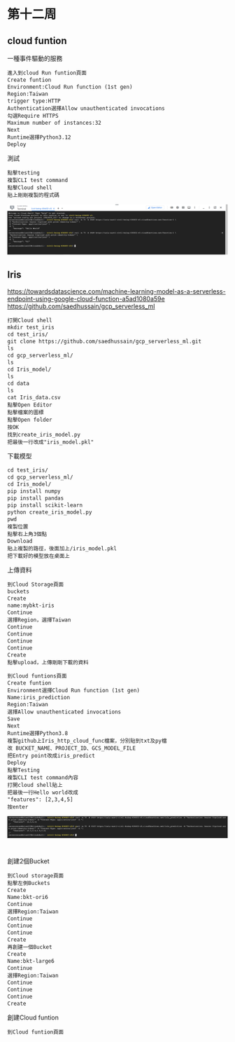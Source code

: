 # 第十二周
## cloud funtion
一種事件驅動的服務
````
進入到cloud Run funtion頁面
Create funtion
Environment:Cloud Run function (1st gen)
Region:Taiwan
trigger type:HTTP
Authentication選擇Allow unauthenticated invocations
勾選Require HTTPS
Maximum number of instances:32
Next
Runtime選擇Python3.12
Deploy
````
測試
````
點擊testing
複製CLI test command
點擊Cloud shell
貼上剛剛複製的程式碼
````
<img src="../pic/1203.png">

## Iris
https://towardsdatascience.com/machine-learning-model-as-a-serverless-endpoint-using-google-cloud-function-a5ad1080a59e<br>
https://github.com/saedhussain/gcp_serverless_ml
````
打開Cloud shell
mkdir test_iris
cd test_iris/
git clone https://github.com/saedhussain/gcp_serverless_ml.git
ls
cd gcp_serverless_ml/
ls
cd Iris_model/
ls
cd data
ls
cat Iris_data.csv
點擊Open Editor
點擊檔案的圖標
點擊Open folder
按OK
找到create_iris_model.py
把最後一行改成"iris_model.pkl"
````
下載模型
````
cd test_iris/
cd gcp_serverless_ml/
cd Iris_model/
pip install numpy
pip install pandas
pip install scikit-learn
python create_iris_model.py
pwd
複製位置
點擊右上角3個點
Download
貼上複製的路徑，後面加上/iris_model.pkl
把下載好的模型放在桌面上
````
上傳資料
````
到Cloud Storage頁面
buckets
Create
name:mybkt-iris
Continue
選擇Region，選擇Taiwan
Continue
Continue
Continue
Continue
Create
點擊upload，上傳剛剛下載的資料
````
````
到Cloud funtions頁面
Create funtion
Environment選擇Cloud Run function (1st gen)
Name:iris_prediction
Region:Taiwan
選擇Allow unauthenticated invocations
Save
Next
Runtime選擇Python3.8
複製github上Iris_http_cloud_func檔案，分別貼到txt及py檔
改 BUCKET_NAME、PROJECT_ID、GCS_MODEL_FILE
把Entry point改成iris_predict
Deploy
點擊Testing
複製CLI test command內容
打開cloud shell貼上
把最後一行Hello world改成
"features": [2,3,4,5]
按enter
````
<img src="../pic/1203-1.png">

#
創建2個Bucket
````
到Cloud storage頁面
點擊左側Buckets
Create
Name:bkt-ori6
Continue
選擇Region:Taiwan
Continue
Continue
Continue
Create
再創建一個Bucket
Create
Name:bkt-large6
Continue
選擇Region:Taiwan
Continue
Continue
Continue
Create
````
創建Cloud funtion
````
到Cloud funtion頁面

````
